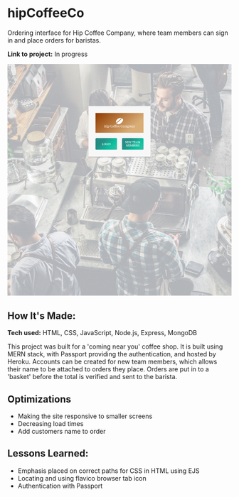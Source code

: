 # hipCoffeeCo

Ordering interface for Hip Coffee Company, where team members can sign in and place orders for baristas.

**Link to project:** In progress

![screenshot](/public/assets/screenshot.png)

## How It's Made:

**Tech used:** HTML, CSS, JavaScript, Node.js, Express, MongoDB

This project was built for a 'coming near you' coffee shop. It is built using MERN stack, with Passport providing the authentication, and hosted by Heroku. Accounts can be created for new team members, which allows their name to be attached to orders they place. Orders are put in to a 'basket' before the total is verified and sent to the barista.

## Optimizations

- Making the site responsive to smaller screens
- Decreasing load times
- Add customers name to order

## Lessons Learned:

- Emphasis placed on correct paths for CSS in HTML using EJS
- Locating and using flavico browser tab icon
- Authentication with Passport